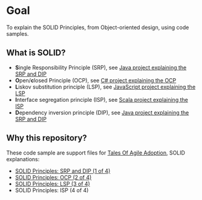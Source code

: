 # Goal
To explain the SOLID Principles, from Object-oriented design, using code samples.

## What is SOLID?
- **S**ingle Responsibility Principle (SRP), see [Java project explaining the SRP and DIP](/java "Java project")
- **O**pen/**c**losed Principle (OCP), see [C# project explaining the OCP](/csharp "C# project")
- **L**iskov substitution principle (LSP), see [JavaScript project explaining the LSP](/js "JavaScript project")
- **I**nterface segregation principle (ISP), see [Scala project explaining the ISP](/scala "Scala project")
- **D**ependency inversion principle (DIP), see [Java project explaining the SRP and DIP](/java "Java project")


## Why this repository?
These code sample are support files for [Tales Of Agile Adoption](http://tales-of-agile-adoption.blogspot.com "Blog home"), SOLID explanations:

- [SOLID Principles: SRP and DIP (1 of 4)](http://tales-of-agile-adoption.blogspot.com/2015/12/solid-principles-srp-and-dip-1-of-4.html "SOLID Principles: SRP and DIP (1 of 4)")
- [SOLID Principles: OCP (2 of 4)](http://tales-of-agile-adoption.blogspot.com/2016/01/solid-principles-ocp-2-of-4.html "SOLID Principles: OCP (2 of 4)")
- [SOLID Principles: LSP (3 of 4)](http://tales-of-agile-adoption.blogspot.com/2016/01/solid-principles-lsp-3-of-4.html, "SOLID Principles: LSP (3 of 4)")
- SOLID Principles: ISP (4 of 4)


